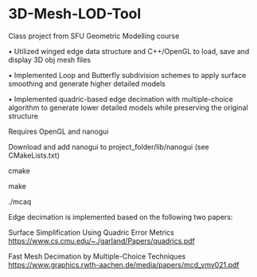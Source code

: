 # 3D-Mesh-LOD-Tool
Class project from SFU Geometric Modelling course

•	Utilized winged edge data structure and C++/OpenGL to load, save and display 3D obj mesh files

•	Implemented Loop and Butterfly subdivision schemes to apply surface smoothing and generate higher detailed models

•	Implemented quadric-based edge decimation with multiple-choice algorithm to generate lower detailed models while preserving the original structure

Requires OpenGL and nanogui

Download and add nanogui to project_folder/lib/nanogui (see CMakeLists.txt)

cmake

make

./mcaq

Edge decimation is implemented based on the following two papers: 

Surface Simplification Using Quadric Error Metrics https://www.cs.cmu.edu/~./garland/Papers/quadrics.pdf

Fast Mesh Decimation by Multiple-Choice Techniques https://www.graphics.rwth-aachen.de/media/papers/mcd_vmv021.pdf

